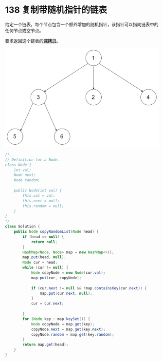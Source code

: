 # 138 复制带随机指针的链表

给定一个链表，每个节点包含一个额外增加的随机指针，该指针可以指向链表中的任何节点或空节点。

要求返回这个链表的[**深拷贝**](https://baike.baidu.com/item/%E6%B7%B1%E6%8B%B7%E8%B4%9D/22785317?fr=aladdin)。 

![](../../.gitbook/assets/image%20%282%29.png)

```java
/*
// Definition for a Node.
class Node {
    int val;
    Node next;
    Node random;

    public Node(int val) {
        this.val = val;
        this.next = null;
        this.random = null;
    }
}
*/
class Solution {
    public Node copyRandomList(Node head) {
        if (head == null) {
            return null;
        }
        HashMap<Node, Node> map = new HashMap<>();
        map.put(head, null);
        Node cur = head;
        while (cur != null) {
            Node copyNode = new Node(cur.val);
            map.put(cur, copyNode);
            
            if (cur.next != null && !map.containsKey(cur.next)) {
                map.put(cur.next, null);
            }
            cur = cur.next;
        
        }
        for (Node key : map.keySet()) {
            Node copyNode = map.get(key);
            copyNode.next = map.get(key.next);
            copyNode.random = map.get(key.random);
        }
        return map.get(head);
    }
}
```

